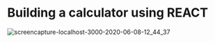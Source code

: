 #  Building a calculator using REACT


![screencapture-localhost-3000-2020-06-08-12_44_37](https://user-images.githubusercontent.com/64721861/84003074-18349600-a987-11ea-9bbc-557a1ea22aa4.png)
